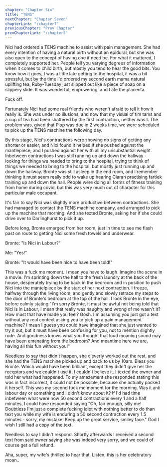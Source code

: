 ```yaml
---
chapter: "Chapter Six"
title: "TENS"
nextChapter: "Chapter Seven"
chapterLink: "/chapter7"
previousChapter: "Prev Chapter"
prevChapterLink: "/chapter5"
---
```


Nici had ordered a TENS machine to assist with pain management. She had every intention of having a natural birth without an epidural, but she was also open to the concept of having one if need be. For what it mattered, I completely supported her. People tell you varying degrees of information when it comes to child birth, but mostly you tend to hear the good bits. You know how it goes, I was a little late getting to the hospital, it was a bit stressful, but by the time I'd ordered my second earth mama natural uplifting tea, Ruby-Tuesday just slipped out like a piece of soap on a slippery slide. It was wonderful, empowering, and I ate the placenta.

Fuck off.

Fortunately Nici had some real friends who weren't afraid to tell it how it really is. She was under no illusions, and now that my visual of tim tams and a cup of tea had been shattered by the first contraction, neither was I. The problem was, given that Plop was due in 2 weeks time, we were scheduled to pick up the TENS machine the following day.

By this stage, Nici's contractions were showing no signs of getting any shorter or easier, and Nici found it helped if she pushed against the mantlepiece, and I pushed against her with all my unsubstantial weight. Inbetween contractions I was still running up and down the hallway - looking for things we needed to bring to the hospital, trying to think of things we needed to bring to the hospital, but mostly just running up and down the hallway. Bronte was still asleep in the end room, and I remember thinking it must seem really odd to wake up hearing Ciaran practising fartlek training up and down the hall. People were doing all forms of fitness training from home during covid, but this was very much out of character for this particular male occupant.

It's fair to say Nici was slightly more productive between contractions. She had managed to contact the TENS machine company, and arranged to pick up the machine that morning. And she texted Bronte, asking her if she could drive over to Darlinghurst to pick it up.

Before long, Bronte emerged from her room, just in time to see me flash past on route to getting Nici some fresh towels and underwear.

Bronte: "Is Nici in Labour?"

Me: "Yes!"

Bronte: "It would have been nice to have been told!"

This was a fuck me moment. I mean you have to laugh. Imagine the scene in a movie. I'm sprinting down the hall to the fresh laundry at the back of the house, desperately trying to be back in the bedroom and in position to push Nici into the mantelpiece by the start of her next contraction. I freeze, halfway through the living room, and gently and slowly retrace my steps to the door of Bronte's bedroom at the top of the hall. I look Bronte in the eye, before calmly stating "I'm sorry Bronte, it must be awful not being told that Nici is in Labour, I mean that really was naughty and wrong of me wasn't it? How must that have made you feel? Gosh. I'm assuming you just got a text without any real context asking you to pick up a pain management machine? I mean I guess you could have imagined that she just wanted to try it out, but it must have been confusing for you, not to mention slightly rude. And goodness knows what you thought that loud moaning sound may have been emanating from the bedroom? And meantime here we are, having all this fun without you!"

Needless to say that didn't happen, she cleverly worked out the rest, and she had the TENS machine picked up and back to us by 10am. Bless you Bronte. Which would have been brilliant, except they didn't give her the receptors and we couldn't use it. I couldn't believe it. I texted the owner and told her what had happened. To my amazement she responded stating this was in fact incorrect, it could not be possible, because she actually packed it herself. This was my second fuck me moment for the morning. Was it anti labour day or something and I didn't know about it? If I'd had time inbetween what were now 50 second contractions every 1 and a half minutes, I could have responded saying "Oh, fair enough, silly me! Doubtless I'm just a complete fucking idiot with nothing better to do than text you while my wife is enduring a 50 second contraction every 1.5 minutes - sorry, my mistake! Keep up the great service, smiley face." God I wish I still had a copy of the text.

Needless to say I didn't respond. Shortly afterwards I received a second text from said owner saying she was indeed very sorry, and we could of course get a full refund.

Aha, super, my wife's thrilled to hear that. Listen, this is her celebratory moan..
